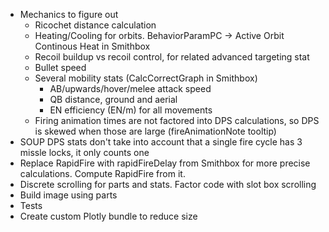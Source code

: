 * Mechanics to figure out
	* Ricochet distance calculation
	* Heating/Cooling for orbits. BehaviorParamPC -> Active Orbit Continous Heat in Smithbox
	* Recoil buildup vs recoil control, for related advanced targeting stat
	* Bullet speed
	* Several mobility stats (CalcCorrectGraph in Smithbox)
		* AB/upwards/hover/melee attack speed
		* QB distance, ground and aerial
		* EN efficiency (EN/m) for all movements
	* Firing animation times are not factored into DPS calculations, so DPS is skewed when those are 
	  large (fireAnimationNote tooltip)
* SOUP DPS stats don't take into account that a single fire cycle has 3 missle locks, it only counts one
* Replace RapidFire with rapidFireDelay from Smithbox for more precise calculations. Compute RapidFire
  from it.
* Discrete scrolling for parts and stats. Factor code with slot box scrolling
* Build image using parts
* Tests
* Create custom Plotly bundle to reduce size